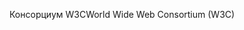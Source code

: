 <span data-ttu-id="feb79-101">Консорциум W3C</span><span class="sxs-lookup"><span data-stu-id="feb79-101">World Wide Web Consortium (W3C)</span></span>